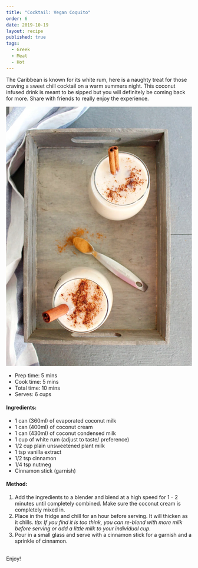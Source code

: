 ```yaml
---
title: "Cocktail: Vegan Coquito"
order: 6
date: 2019-10-19
layout: recipe
published: true
tags:
  - Greek
  - Meat
  - Hot
---
```

The Caribbean is known for its white rum, here is a naughty treat for those craving a sweet chill cocktail on a warm summers night. This coconut infused drink is meant to be sipped but you will definitely be coming back for more. Share with friends to really enjoy the experience.

![Image of two glasses on a wooden tray filled with a creamy white drink, decorated with cinnamon powder and cinnamon sticks.](../uploads/coquitodrink.jpeg "Vegan Coquito")

* Prep time: 5 mins
* Cook time: 5 mins
* Total time: 10 mins
* Serves: 6 cups

#### Ingredients: 

* 1 can (360ml) of evaporated coconut milk 
* 1 can (400ml) of coconut cream
* 1 can (430ml) of coconut condensed milk
* 1 cup of white rum (adjust to taste/ preference)
* 1/2 cup plain unsweetened plant milk
* 1 tsp vanilla extract
* 1/2 tsp cinnamon
* 1/4 tsp nutmeg
* Cinnamon stick (garnish)

#### Method:

1. Add the ingredients to a blender and blend at a high speed for 1 - 2 minutes until completely combined. Make sure the coconut cream is completely mixed in.
2. Place in the fridge and chill for an hour before serving. It will thicken as it chills. *tip: If you find it is too think, you can re-blend with more milk before serving or add a little milk to your individual cup.*
3. Pour in a small glass and serve with a cinnamon stick for a garnish and a sprinkle of cinnamon. 

\
Enjoy!